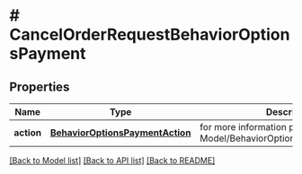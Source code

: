 # # CancelOrderRequestBehaviorOptionsPayment


## Properties 


Name | Type | Description | Notes
------------ | ------------- | ------------- | -------------
**action**| [**BehaviorOptionsPaymentAction**](BehaviorOptionsPaymentAction.md) |  for more information please, see Model/BehaviorOptionsPaymentAction.php  | [optional]


[[Back to Model list]](../../README.md#models) [[Back to API list]](../../README.md#endpoints) [[Back to README]](../../README.md)

